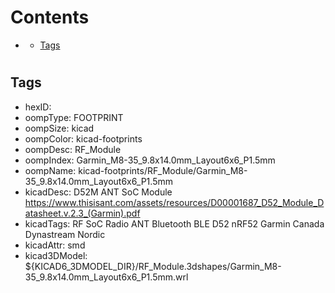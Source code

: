 



Contents
========

* [](#)
	* [Tags](#tags)

# 

## Tags

- hexID: 
- oompType: FOOTPRINT
- oompSize: kicad
- oompColor: kicad-footprints
- oompDesc: RF_Module
- oompIndex: Garmin_M8-35_9.8x14.0mm_Layout6x6_P1.5mm
- oompName: kicad-footprints/RF_Module/Garmin_M8-35_9.8x14.0mm_Layout6x6_P1.5mm
- kicadDesc: D52M ANT SoC Module https://www.thisisant.com/assets/resources/D00001687_D52_Module_Datasheet.v.2.3_(Garmin).pdf
- kicadTags: RF SoC Radio ANT Bluetooth BLE D52 nRF52 Garmin Canada Dynastream Nordic
- kicadAttr: smd
- kicad3DModel: ${KICAD6_3DMODEL_DIR}/RF_Module.3dshapes/Garmin_M8-35_9.8x14.0mm_Layout6x6_P1.5mm.wrl
